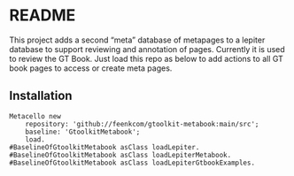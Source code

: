 # README

This project adds a second “meta” database of metapages to a lepiter database to support reviewing and annotation of pages.
Currently it is used to review the GT Book. Just load this repo  as below to add actions to all GT book pages to access or create meta pages.
## Installation

```st
Metacello new
	repository: 'github://feenkcom/gtoolkit-metabook:main/src';
	baseline: 'GtoolkitMetabook';
	load.
#BaselineOfGtoolkitMetabook asClass loadLepiter.
#BaselineOfGtoolkitMetabook asClass loadLepiterMetabook.
#BaselineOfGtoolkitMetabook asClass loadLepiterGtbookExamples.
```
